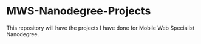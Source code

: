 # MWS-Nanodegree-Projects
This repository will have the projects I have done for Mobile Web Specialist Nanodegree.
